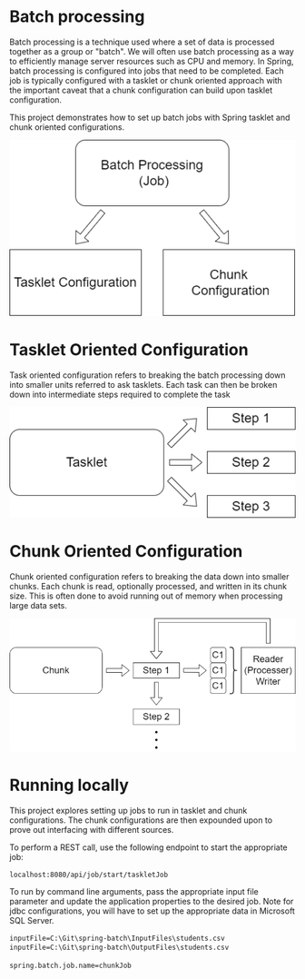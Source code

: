 <h1>Batch processing</h1>
<p>Batch processing is a technique used where a set of data is processed together as a group or "batch". We will often 
use batch processing as a way to efficiently manage server resources such as CPU and memory. In Spring, batch processing
is configured into jobs that need to be completed. Each job is typically configured with a tasklet or chunk oriented 
approach with the important caveat that a chunk configuration can build upon tasklet configuration.

This project demonstrates how to set up batch jobs with Spring tasklet and chunk oriented configurations.</p>

<p align="center">
    <img src="./images/batch_processing.png"  alt="Batch Processing"/>
</p>

<h1>Tasklet Oriented Configuration</h1>
<p>Task oriented configuration refers to breaking the batch processing down into smaller units referred to ask tasklets.
Each task can then be broken down into intermediate steps required to complete the task</p>

<p align="center">
    <img src="./images/tasklet_config.png"  alt="Tasklet Processing"/>
</p>

<h1>Chunk Oriented Configuration</h1>
<p>Chunk oriented configuration refers to breaking the data down into smaller chunks. Each chunk is read, optionally processed, and
written in its chunk size. This is often done to avoid running out of memory when processing large data sets.</p>

<p align="center">
    <img src="./images/chunk_config.png"  alt="Chunk Processing"/>
</p>

<h1> Running locally</h1>
This project explores setting up jobs to run in tasklet and chunk configurations. The chunk configurations are then 
expounded upon to prove out interfacing with different sources. 

To perform a REST call, use the following endpoint to start the appropriate job:

    localhost:8080/api/job/start/taskletJob

To run by command line arguments, pass the appropriate input file parameter and update the application properties 
to the desired job. Note for jdbc configurations, you will have to set up the appropriate data in Microsoft SQL Server.

    inputFile=C:\Git\spring-batch\InputFiles\students.csv
    inputFile=C:\Git\spring-batch\OutputFiles\students.csv

    spring.batch.job.name=chunkJob